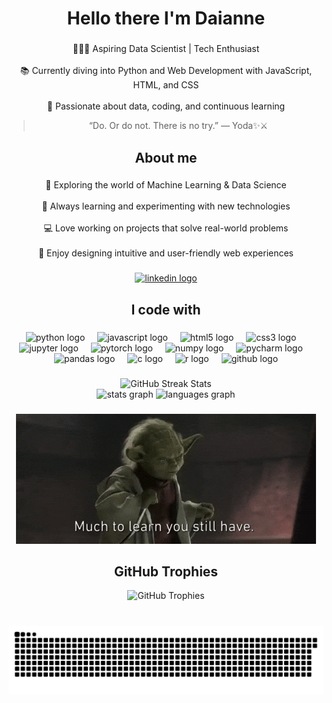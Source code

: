 <h1 align="center">Hello there I'm Daianne</h1>

###

<p align="center">👩🏻‍💻 Aspiring Data Scientist | Tech Enthusiast<br><br>📚 Currently diving into Python and Web Development with JavaScript, HTML, and CSS<br><br>🚀 Passionate about data, coding, and continuous learning</p>

<div align="center">
  <blockquote>“Do. Or do not. There is no try.” — Yoda✨⚔️</blockquote>
</div>

###

<h2 align="center">About me</h2>

###

<p align="center">🎯 Exploring the world of Machine Learning & Data Science<br><br>🌱 Always learning and experimenting with new technologies<br><br>💻 Love working on projects that solve real-world problems<br><br>🎨 Enjoy designing intuitive and user-friendly web experiences</p>

###

<div align="center">
  <a href="https://www.linkedin.com/in/daianne-soares-silva/" target="_blank">
    <img src="https://raw.githubusercontent.com/maurodesouza/profile-readme-generator/master/src/assets/icons/social/linkedin/default.svg" width="52" height="40" alt="linkedin logo"  />
  </a>
</div>

###

<h2 align="center">I code with</h2>

###

<div align="center">
  <img src="https://cdn.jsdelivr.net/gh/devicons/devicon/icons/python/python-original.svg" height="40" alt="python logo"  />
  <img width="12" />
  <img src="https://cdn.jsdelivr.net/gh/devicons/devicon/icons/javascript/javascript-original.svg" height="40" alt="javascript logo"  />
  <img width="12" />
  <img src="https://cdn.jsdelivr.net/gh/devicons/devicon/icons/html5/html5-original.svg" height="40" alt="html5 logo"  />
  <img width="12" />
  <img src="https://cdn.jsdelivr.net/gh/devicons/devicon/icons/css3/css3-original.svg" height="40" alt="css3 logo"  />
  <img width="12" />
  <img src="https://cdn.jsdelivr.net/gh/devicons/devicon/icons/jupyter/jupyter-original.svg" height="40" alt="jupyter logo"  />
  <img width="12" />
  <img src="https://cdn.jsdelivr.net/gh/devicons/devicon/icons/pytorch/pytorch-original.svg" height="40" alt="pytorch logo"  />
  <img width="12" />
  <img src="https://cdn.jsdelivr.net/gh/devicons/devicon/icons/numpy/numpy-original.svg" height="40" alt="numpy logo"  />
  <img width="12" />
  <img src="https://cdn.jsdelivr.net/gh/devicons/devicon/icons/pycharm/pycharm-original.svg" height="40" alt="pycharm logo"  />
  <img width="12" />
  <img src="https://cdn.jsdelivr.net/gh/devicons/devicon/icons/pandas/pandas-original.svg" height="40" alt="pandas logo"  />
  <img width="12" />
  <img src="https://cdn.jsdelivr.net/gh/devicons/devicon/icons/c/c-original.svg" height="40" alt="c logo"  />
  <img width="12" />
  <img src="https://cdn.jsdelivr.net/gh/devicons/devicon/icons/r/r-original.svg" height="40" alt="r logo"  />
  <img width="12" />
  <img src="https://cdn.jsdelivr.net/gh/devicons/devicon/icons/github/github-original.svg" height="40" alt="github logo"  />
</div>

###

<div align="center">
  <img src="https://nirzak-streak-stats.vercel.app/?user=DaianneS&theme=midnight-purple&hide_border=false" alt="GitHub Streak Stats" />
</div>

<div align="center">
  <img src="https://github-readme-stats.vercel.app/api?username=DaianneS&hide_title=false&hide_rank=false&show_icons=true&include_all_commits=true&count_private=true&disable_animations=false&theme=midnight-purple&locale=en&hide_border=false&order=1" height="150" alt="stats graph"  />
  <img src="https://github-readme-stats.vercel.app/api/top-langs?username=DaianneS&locale=en&hide_title=false&layout=compact&card_width=320&langs_count=5&theme=midnight-purple&hide_border=false&order=2" height="150" alt="languages graph"  />


###

<div align="center">
  <img src="img/assets/yoda.gif">

###

<h2 align="center"> GitHub Trophies</h2>

<div align="center">
  <img src="https://github-profile-trophy.vercel.app/?username=DaianneS&theme=dracula&no-frame=false&no-bg=true&margin-w=4" alt="GitHub Trophies" />
</div>

###

<br clear="both">

<img src="https://raw.githubusercontent.com/DaianneS/DaianneS/output/snake.svg" alt="Snake animation" />

###
